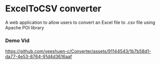 # ExcelToCSV converter
A web application to allow users to convert an Excel file to .csv file using Apache POI library

### Demo Vid
https://github.com/yeeshuen-c/Converter/assets/91144543/1b7b58d1-da77-4e53-8764-91d4d3616aaf

